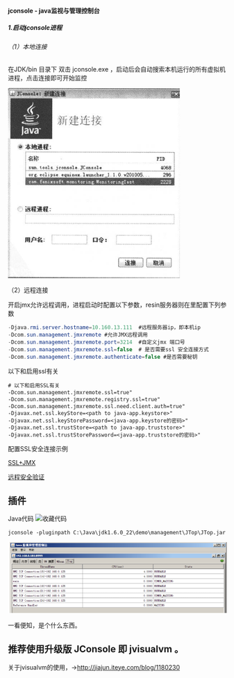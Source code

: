 #### jconsole - java监视与管理控制台

##### 1.启动jconsole进程

###### （1）本地连接

在JDK/bin 目录下 双击 jconsole.exe ，启动后会自动搜索本机运行的所有虚拟机进程，点击连接即可开始监控

![image-20210811152051398](https://raw.githubusercontent.com/codecodeabc/Note-len/main/img/20210811152051.png)

（2）远程连接

开启jmx允许远程调用，进程启动时配置以下参数，resin服务器则在<jvm-arg>里配置下列参数

```java
-Djava.rmi.server.hostname=10.160.13.111  #远程服务器ip，即本机ip
-Dcom.sun.management.jmxremote #允许JMX远程调用
-Dcom.sun.management.jmxremote.port=3214  #自定义jmx 端口号
-Dcom.sun.management.jmxremote.ssl=false  # 是否需要ssl 安全连接方式
-Dcom.sun.management.jmxremote.authenticate=false #是否需要秘钥
```

以下和启用ssl有关

```
# 以下和启用SSL有关
-Dcom.sun.management.jmxremote.ssl=true"
-Dcom.sun.management.jmxremote.registry.ssl=true"
-Dcom.sun.management.jmxremote.ssl.need.client.auth=true"
-Djavax.net.ssl.keyStore=<path to java-app.keystore>"
-Djavax.net.ssl.keyStorePassword=<java-app.keystore的密码>"
-Djavax.net.ssl.trustStore=<path to java-app.truststore>"
-Djavax.net.ssl.trustStorePassword=<java-app.truststore的密码>"
```

配置SSL安全连接示例

[SSL+JMX](https://blog.csdn.net/jhonhai/article/details/108436795?utm_medium=distribute.pc_relevant.none-task-blog-2%7Edefault%7EBlogCommendFromBaidu%7Edefault-2.control&depth_1-utm_source=distribute.pc_relevant.none-task-blog-2%7Edefault%7EBlogCommendFromBaidu%7Edefault-2.control)

[远程安全验证](https://docs.oracle.com/javase/6/docs/technotes/guides/management/agent.html#gdenv)

## 插件

Java代码  ![收藏代码](http://jiajun.iteye.com/images/icon_star.png)

```shell
jconsole -pluginpath C:\Java\jdk1.6.0_22\demo\management\JTop\JTop.jar 
```

![image-20210811155023360](https://raw.githubusercontent.com/codecodeabc/Note-len/main/img/20210811155023.png)

一看便知，是个什么东西。

## 推荐使用升级版 JConsole 即 jvisualvm 。

关于jvisualvm的使用，->http://jiajun.iteye.com/blog/1180230
